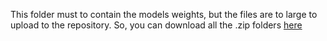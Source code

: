 This folder must to contain the models weights, but the files are to large to upload to the repository. So, you can download all the .zip folders [here](https://drive.google.com/drive/folders/1mgbLfXWzCn0IFt4EUzcpzBZrjl2L9lTu?usp=sharing)
